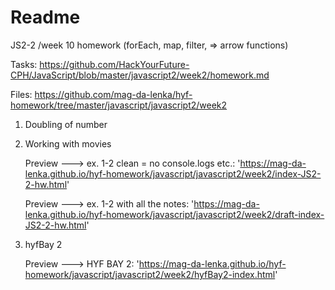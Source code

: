 # Readme

JS2-2 /week 10 homework (forEach, map, filter, => arrow functions) 


Tasks: https://github.com/HackYourFuture-CPH/JavaScript/blob/master/javascript2/week2/homework.md 

Files: https://github.com/mag-da-lenka/hyf-homework/tree/master/javascript/javascript2/week2



1. Doubling of number 

2. Working with movies

   Preview ---> ex. 1-2 clean = no console.logs etc.: 'https://mag-da-lenka.github.io/hyf-homework/javascript/javascript2/week2/index-JS2-2-hw.html'

   Preview ---> ex. 1-2 with all the notes: 'https://mag-da-lenka.github.io/hyf-homework/javascript/javascript2/week2/draft-index-JS2-2-hw.html'


3. hyfBay 2

   Preview ---> HYF BAY 2: 'https://mag-da-lenka.github.io/hyf-homework/javascript/javascript2/week2/hyfBay2-index.html'